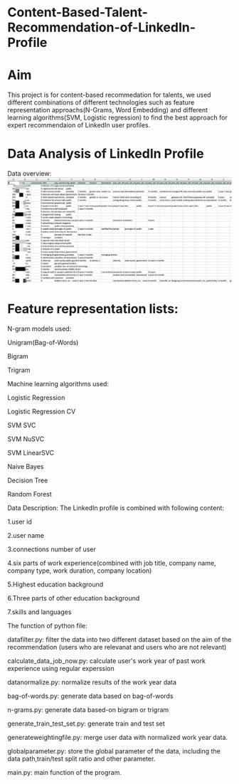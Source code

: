 # Content-Based-Talent-Recommendation-of-LinkedIn-Profile

# Aim
This project is for content-based recommedation for talents, we used different combinations of different technologies such as feature representation approachs(N-Grams, Word Embedding) and different learning algorithms(SVM, Logistic regression) to find the best approach for expert recommendaion of LinkedIn user profiles.

# Data Analysis of LinkedIn Profile

Data overview:
![Snippet of cleaned data set](https://github.com/YuzhouPeng/images/blob/master/cleaneduserdata.png)

# Feature representation lists:

N-gram models used:

Unigram(Bag-of-Words)

Bigram

Trigram

Machine learning algorithms used:

Logistic Regression

Logistic Regression CV

SVM SVC

SVM NuSVC

SVM LinearSVC

Naive Bayes

Decision Tree

Random Forest


Data Description:
The LinkedIn profile is combined with following content:

1.user id

2.user name 

3.connections number of user 

4.six parts of work experience(combined with job title, company name, company type, work duration, company location) 

5.Highest education background 

6.Three parts of other education background

7.skills and languages



The function of python file:

datafilter.py: filter the data into two different dataset based on the aim of the recommendation (users who are relevanat and users who are not relevant)

calculate_data_job_now.py: calculate user's work year of past work experience using regular experssion

datanormalize.py: normalize results of the work year data

bag-of-words.py: generate data based on bag-of-words

n-grams.py: generate data based-on bigram or trigram

generate_train_test_set.py: generate train and test set

generateweightingfile.py: merge user data with normalized work year data.

globalparameter.py: store the global parameter of the data, including the data path,train/test split ratio and other parameter.

main.py: main function of the program.
